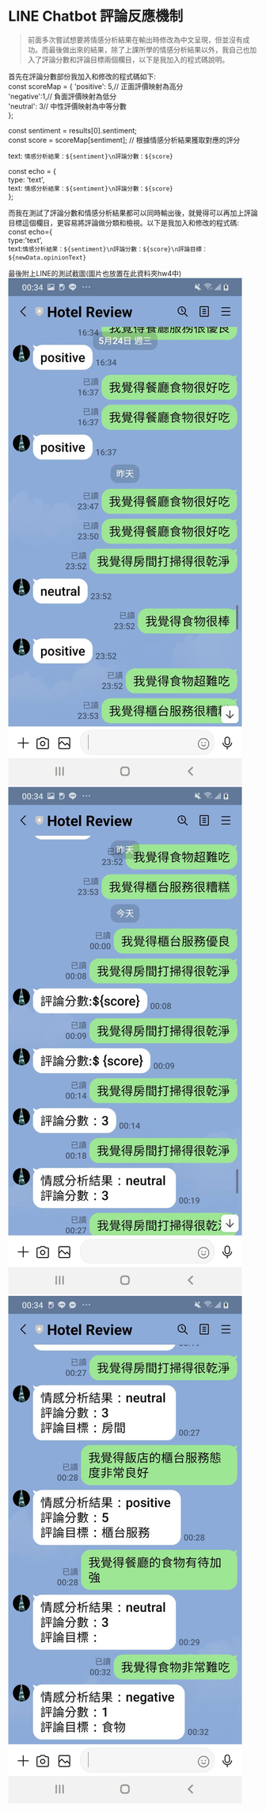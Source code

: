 # LINE Chatbot 評論反應機制  
> 前面多次嘗試想要將情感分析結果在輸出時修改為中文呈現，但並沒有成功。而最後做出來的結果，除了上課所學的情感分析結果以外，我自己也加入了評論分數和評論目標兩個欄目，以下是我加入的程式碼說明。

首先在評論分數部份我加入和修改的程式碼如下:  
const scoreMap = {
  'positive': 5,// 正面評價映射為高分  
  'negative':1,// 負面評價映射為低分  
  'neutral': 3// 中性評價映射為中等分數  
};

const sentiment = results[0].sentiment;  
const score = scoreMap[sentiment];  // 根據情感分析結果獲取對應的評分

text: `情感分析結果：${sentiment}\n評論分數：${score}`

const echo = {  
  type: 'text',  
  text: `情感分析結果：${sentiment}\n評論分數：${score}`  
};

而我在測試了評論分數和情感分析結果都可以同時輸出後，就覺得可以再加上評論目標這個欄目，更容易將評論做分類和檢視。以下是我加入和修改的程式碼:  
const echo={  
    type:'text',  
    text:`情感分析結果：${sentiment}\n評論分數：${score}\n評論目標：${newData.opinionText}`  

最後附上LINE的測試截圖(圖片也放置在此資料夾hw4中)  
![LINE Chatbot截圖1](https://github.com/Lydia477/Lydia-repo/blob/main/hw4/79590.jpg)  
![LINE Chatbot截圖2](https://github.com/Lydia477/Lydia-repo/blob/main/hw4/79591.jpg)  
![LINE Chatbot截圖3](https://github.com/Lydia477/Lydia-repo/blob/main/hw4/79592.jpg) 
